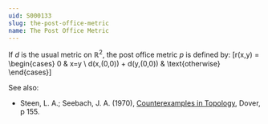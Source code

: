 ```yaml
---
uid: S000133
slug: the-post-office-metric
name: The Post Office Metric
---
```

If $d$ is the usual metric on $\mathbb{R}^2$, the post office metric $p$ is defined by: 
\[r(x,y) = \begin{cases}
    0 & x=y \\
    d(x,(0,0)) + d(y,(0,0)) & \text{otherwise}
\end{cases}\]

See also:

* Steen, L. A.; Seebach, J. A. (1970), [Counterexamples in Topology](http://books.google.com/books/about/Counterexamples_in_Topology.html?id=DkEuGkOtSrUC), Dover, p 155.

